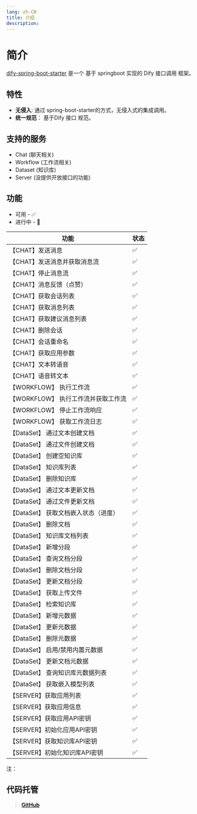 ```yaml
---
lang: zh-CN
title: 介绍
description: 
---
```


# 简介

[dify-spring-boot-starter](https://github.com/guoshiqiufeng/dify-spring-boot-starter) 是一个 基于 springboot
实现的 Dify 接口调用 框架。

## 特性

- **无侵入**: 通过 spring-boot-starter的方式，无侵入式的集成调用。
- **统一规范**： 基于Dify 接口 规范。

## 支持的服务

- Chat (聊天相关)
- Workflow (工作流相关)
- Dataset (知识库)
- Server (没提供开放接口的功能)

## 功能

* 可用 - ✅
* 进行中 - 🚧

| 功能                     | 状态 |   
|------------------------|----|
| 【CHAT】发送消息             | ✅  |    
| 【CHAT】发送消息并获取消息流       | ✅  |
| 【CHAT】停止消息流            | ✅  |   
| 【CHAT】消息反馈（点赞）         | ✅  |    
| 【CHAT】获取会话列表           | ✅  |    
| 【CHAT】获取消息列表           | ✅  |    
| 【CHAT】获取建议消息列表         | ✅  |    
| 【CHAT】删除会话             | ✅  |    
| 【CHAT】会话重命名            | ✅  |    
| 【CHAT】获取应用参数           | ✅  |    
| 【CHAT】文本转语音            | ✅  |    
| 【CHAT】语音转文本            | ✅  |    
| 【WORKFLOW】 执行工作流       | ✅  |   
| 【WORKFLOW】 执行工作流并获取工作流 | ✅  |   
| 【WORKFLOW】 停止工作流响应     | ✅  |  
| 【WORKFLOW】 获取工作流日志     | ✅  |  
| 【DataSet】 通过文本创建文档     | ✅  |
| 【DataSet】 通过文件创建文档     | ✅  |
| 【DataSet】 创建空知识库       | ✅  |
| 【DataSet】 知识库列表        | ✅  |
| 【DataSet】 删除知识库        | ✅  |
| 【DataSet】 通过文本更新文档     | ✅  |
| 【DataSet】 通过文件更新文档     | ✅  |
| 【DataSet】 获取文档嵌入状态（进度） | ✅  |
| 【DataSet】 删除文档         | ✅  |
| 【DataSet】 知识库文档列表      | ✅  |
| 【DataSet】 新增分段         | ✅  |
| 【DataSet】 查询文档分段       | ✅  |
| 【DataSet】 删除文档分段       | ✅  |
| 【DataSet】 更新文档分段       | ✅  |
| 【DataSet】 获取上传文件       | ✅  |
| 【DataSet】 检索知识库        | ✅  |
| 【DataSet】 新增元数据        | ✅  |
| 【DataSet】 更新元数据        | ✅  |
| 【DataSet】 删除元数据        | ✅  |
| 【DataSet】 启用/禁用内置元数据   | ✅  |
| 【DataSet】 更新文档元数据      | ✅  |
| 【DataSet】 查询知识库元数据列表   | ✅  |
| 【DataSet】 获取嵌入模型列表     | ✅  |
| 【SERVER】获取应用列表         | ✅  |
| 【SERVER】获取应用信息         | ✅  |
| 【SERVER】获取应用API密钥      | ✅  |
| 【SERVER】初始化应用API密钥     | ✅  |
| 【SERVER】获取知识库API密钥     | ✅  |
| 【SERVER】初始化知识库API密钥    | ✅  |

注：

## 代码托管

> **[GitHub](https://github.com/guoshiqiufeng/dify-spring-boot-starter)**
